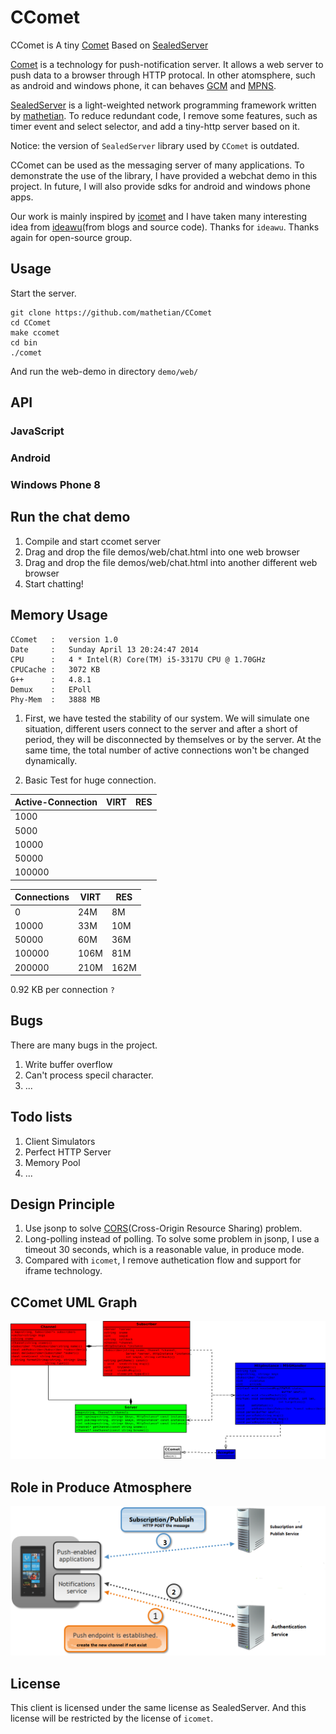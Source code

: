 CComet
======
CComet is A tiny [Comet](http://en.wikipedia.org/wiki/Comet_(programming)) Based on [SealedServer](https://github.com/mathetian/SealedServer)

[Comet](http://en.wikipedia.org/wiki/Comet_(programming)) is a technology for push-notification server. It allows a web server to push data to a browser through HTTP protocal. In other atomsphere, such as android and windows phone, it can behaves [GCM](developer.android.com/google/gcm/‎) and [MPNS](http://msdn.microsoft.com/en-us/library/windows/apps/hh913756.aspx).

[SealedServer](https://github.com/mathetian/SealedServer) is a light-weighted network programming framework written by [mathetian](https://github.com/mathetian). To reduce redundant code, I remove some features, such as timer event and select selector, and add a tiny-http server based on it. 

Notice: the version of `SealedServer` library used by `CComet` is outdated.

CComet can be used as the messaging server of many applications. To demonstrate the use of the library, I have provided a webchat demo in this project. In future, I will also provide sdks for android and windows phone apps.

Our work is mainly inspired by [icomet](https://github.com/ideawu/icomet) and I have taken many interesting idea from [ideawu](https://github.com/ideawu)(from blogs and source code). Thanks for `ideawu`. Thanks again for open-source group.

## Usage

Start the server.

```shell
git clone https://github.com/mathetian/CComet
cd CComet
make ccomet
cd bin
./comet
```

And run the web-demo in directory ```demo/web/```

## API

### JavaScript

### Android

### Windows Phone 8

## Run the chat demo

1. Compile and start ccomet server
2. Drag and drop the file demos/web/chat.html into one web browser
3. Drag and drop the file demos/web/chat.html into another different web browser
4. Start chatting!

## Memory Usage

```
CComet   :   version 1.0
Date     :   Sunday April 13 20:24:47 2014
CPU      :   4 * Intel(R) Core(TM) i5-3317U CPU @ 1.70GHz
CPUCache :   3072 KB
G++      :   4.8.1
Demux    :   EPoll
Phy-Mem  :   3888 MB
```

1. First, we have tested the stability of our system. We will simulate one situation, different users connect to the server and after a short of period, they will be disconnected by themselves or by the server. At the same time, the total number of active connections won't be changed dynamically.

2. Basic Test for huge connection. 

| Active-Connection  | VIRT  | RES   |
| -----------        | ----  | ---   | 
| 1000               |       |       |
| 5000               |       |       |
| 10000              |       |       |   
| 50000              |       |       |
| 100000             |       |       |


| Connections        | VIRT  | RES   |
| -----------        | ----  | ---   | 
| 0                  | 24M   |  8M   |
| 10000              | 33M   |  10M  | 
| 50000              | 60M   |  36M  | 
| 100000             | 106M  |  81M  |  
| 200000             | 210M  |  162M | 

0.92 KB per connection `?`

## Bugs

There are many bugs in the project.

1. Write buffer overflow
2. Can't process specil character.
3. ...

## Todo lists

1. Client Simulators
2. Perfect HTTP Server
3. Memory Pool
3. ...

## Design Principle

1. Use jsonp to solve [CORS](en.wikipedia.org/wiki/Cross-origin_resource_sharing‎)(Cross-Origin Resource Sharing) problem.
2. Long-polling instead of polling. To solve some problem in jsonp, I use a timeout 30 seconds, which is a reasonable value, in produce mode.
3. Compared with `icomet`, I remove authetication flow and support for iframe technology.

## CComet UML Graph

![CComet UML Graph](https://raw.githubusercontent.com/mathewes/blog-dot-file/master/CComet.png)

## Role in Produce Atmosphere

![ROLE](https://raw.githubusercontent.com/mathewes/blog-dot-file/master/CComet_flow.png)

## License

This client is licensed under the same license as SealedServer. And this license will be restricted by the license of `icomet`.